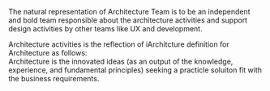 The natural representation of Architecture Team is to be an independent and bold team responsible about the architecture activities and support design activities by other teams like UX and development.


Architecture activities is the reflection of iArchitcture definition for Architecture as follows:</br> 
Architecture is the innovated ideas (as an output of the knowledge, experience, and fundamental principles) seeking a practicle soluiton fit with the business requirements.
